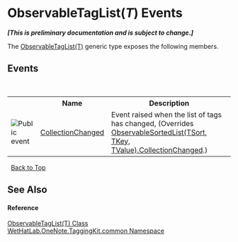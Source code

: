 # ObservableTagList(*T*) Events
 _**\[This is preliminary documentation and is subject to change.\]**_

The <a href="059ed89c-302a-e9b3-5d21-aac50b75032b.md">ObservableTagList(T)</a> generic type exposes the following members.


## Events
&nbsp;<table><tr><th></th><th>Name</th><th>Description</th></tr><tr><td>![Public event](media/pubevent.gif "Public event")</td><td><a href="90ff6a00-ea46-2175-006a-6806e8dbc31a.md">CollectionChanged</a></td><td>
Event raised when the list of tags has changed,
 (Overrides <a href="5727436d-9213-fab2-f4db-b7b981a2894b.md">ObservableSortedList(TSort, TKey, TValue).CollectionChanged</a>.)</td></tr></table>&nbsp;
<a href="#observabletaglist(*t*)-events">Back to Top</a>

## See Also


#### Reference
<a href="059ed89c-302a-e9b3-5d21-aac50b75032b.md">ObservableTagList(T) Class</a><br /><a href="bcdbab9c-63d1-48a4-6937-af53fb8d9a55.md">WetHatLab.OneNote.TaggingKit.common Namespace</a><br />